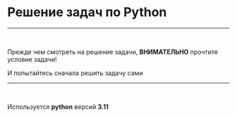 <h1>Решение задач по Python</h1>
<hr>
<br>
<p>Прежде чем смотреть на решение задачи, <b>ВНИМАТЕЛЬНО</b> прочтите условие задачи!</p>
<p>И попытайтесь сначала решить задачу сами</p>
<hr>
<br>
<p>Используется <b>python</b> версий <b>3.11</b></p>